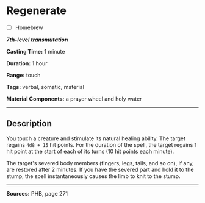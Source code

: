 # Regenerate

- [ ] Homebrew

***7th-level transmutation***

**Casting Time:** 1 minute

**Duration:** 1 hour

**Range:** touch

**Tags:** verbal, somatic, material

**Material Components:** a prayer wheel and holy water

---

## Description
You touch a creature and stimulate its natural healing ability.
The target regains `4d8 + 15` hit points.
For the duration of the spell, the target regains 1 hit point at the start of each of its turns (10 hit points each minute).

The target's severed body members (fingers, legs, tails, and so on), if any, are restored after 2 minutes.
If you have the severed part and hold it to the stump, the spell instantaneously causes the limb to knit to the stump.

---

**Sources:** PHB, page 271

